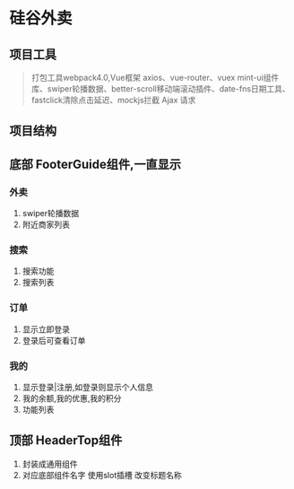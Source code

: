 # 硅谷外卖

## 项目工具
> 打包工具webpack4.0,Vue框架
> axios、vue-router、vuex
> mint-ui组件库、swiper轮播数据、better-scroll移动端滚动插件、date-fns日期工具、fastclick清除点击延迟、mockjs拦截 Ajax 请求

## 项目结构
## 底部 FooterGuide组件,一直显示
### 外卖
1. swiper轮播数据
2. 附近商家列表
### 搜索
1. 搜索功能
2. 搜索列表
### 订单
1. 显示立即登录
2. 登录后可查看订单
### 我的
1. 显示登录|注册,如登录则显示个人信息
2. 我的余额,我的优惠,我的积分
3. 功能列表

## 顶部 HeaderTop组件
1. 封装成通用组件
2. 对应底部组件名字 使用slot插槽 改变标题名称
